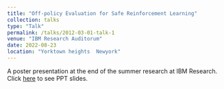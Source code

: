 ```yaml
---
title: "Off-policy Evaluation for Safe Reinforcement Learning"
collection: talks
type: "Talk"
permalink: /talks/2012-03-01-talk-1
venue: "IBM Research Auditorum"
date: 2022-08-23
location: "Yorktown heights  Newyork"
---
```


A poster presentation at the end of the summer research at IBM Research. Click [here](https://Dbrainiac074.github.io/files/EBESS.pdf) to see PPT slides.
